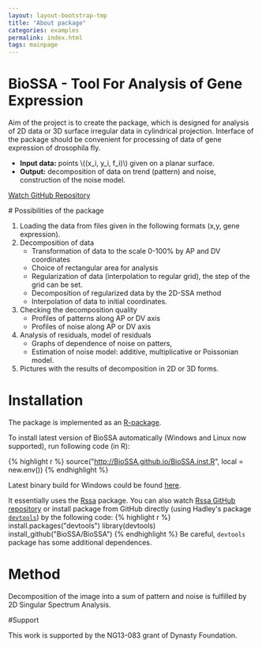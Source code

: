 ```yaml
---
layout: layout-bootstrap-tmp
title: "About package"
categories: examples
permalink: index.html
tags: mainpage
---
```

<div class="jumbotron">
  <div class="container">
<h1>BioSSA - Tool For Analysis of Gene Expression</h1>

<p>Aim of the project is to create the package, which is designed for analysis of 2D data or 3D surface irregular data in cylindrical projection. Interface of the package should be convenient for 
processing of data of gene expression of drosophila fly.</p>
<p><ul>
<li><b>Input data:</b> points \((x_i, y_i, f_i)\) given on a planar surface.</li>
<li><b>Output:</b>  decomposition of data on trend (pattern) and noise, construction of the noise model.</li>
</ul></p>
<p><a href="https://github.com/BioSSA/BioSSA" class="btn btn-primary btn-lg" role="button"><span class="glyphicon glyphicon-save"></span>Watch GitHub Repository</a></p>
</div>
</div>
# Possibilities of the package

1.	Loading the data from files given in the following formats
(x,y, gene expression).
2.	Decomposition of data
	-	 Transformation of data to the scale 0-100% by AP and DV coordinates
	-	Choice of rectangular area for analysis
	-	Regularization of data (interpolation to regular grid), the step of the grid can be set.
	-	Decomposition of regularized data by the 2D-SSA method
	-	Interpolation of data to initial coordinates.
3.	Checking the decomposition quality
	- Profiles of patterns along AP or DV axis
	- Profiles of noise along AP or DV axis
4.	Analysis of residuals, model of residuals
	-	Graphs of dependence of noise on patters, 
	-	Estimation of noise model: additive, multiplicative or Poissonian model.
5.	Pictures with the results of decomposition in 2D or 3D forms.

# Installation

The package is implemented as an [R-package](http://www.r-project.org/ ).

To install latest version of BioSSA automatically (Windows and Linux now supported), run following code (in R):

{% highlight r %}
source("http://BioSSA.github.io/BioSSA.inst.R", local = new.env())
{% endhighlight %}

Latest binary build for Windows could be found [here]( http://BioSSA.github.io/BioSSA_0.1.zip "BioSSA Windows binary build").

It essentially uses the [Rssa]( http://cran.r-project.org/web/packages/Rssa/ "Rssa link") package.
You can also watch [Rssa GitHub repository]( https://github.com/asl/rssa/ "Rssa GitHub link") or
install package from GitHub directly (using Hadley's package [`devtools`]( http://cran.r-project.org/web/packages/devtools/index.html "devtools package CRAN page" ))
by the following code:
{% highlight r %}
install.packages("devtools")
library(devtools)
install_github("BioSSA/BioSSA")
{% endhighlight %}
Be careful, `devtools` package has some additional dependences.

# Method

Decomposition of the image into a sum of pattern and noise is fulfilled  by 2D Singular Spectrum Analysis. 

#Support

This work is supported by the NG13-083 grant of Dynasty Foundation.
